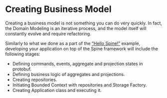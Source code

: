 # Creating Business Model

Creating a business model is not something you can do very quickly. In fact, the Domain Modeling is an iterative process, and the model itself will constantly evolve and require refactoring. 

Similarly to what we done as a part of the [“Hello Spine!”](/getting-started/index.md) example, developing your application on top of the Spine framework will include the following stages:
* Defining commands, events, aggregate and projection states in protobuf.
* Defining business logic of aggregates and projections.
* Creating repositories.
* Initiating Bounded Context with repositories and Storage Factory.
* Creating Application class and executing it.
